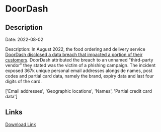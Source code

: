 # DoorDash

## Description

Date: 2022-08-02

Description:
In August 2022, the food ordering and delivery service <a href="https://mashable.com/article/doordash-hack-customer-details-exposed" target="_blank" rel="noopener">DoorDash disclosed a data breach that impacted a portion of their customers</a>. DoorDash attributed the breach to an unnamed &quot;third-party vendor&quot; they stated was the victim of a phishing campaign. The incident exposed 367k unique personal email addresses alongside names, post codes and partial card data, namely the brand, expiry data and last four digits of the card.


['Email addresses', 'Geographic locations', 'Names', 'Partial credit card data']

## Links

[Download Link](https://link-to.net/1229997/469.8547554360273/dynamic/?r=aHR0cHM6Ly93d3cubWVkaWFmaXJlLmNvbS92aWV3L2tFaUVjQUVEMWdiMllFMy9kb29yZGFzaC5jb20vZmlsZQ==)